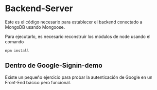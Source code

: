 # Backend-Server 

Este es el código necesario para establecer el backend
conectado a MongoDB usando Mongoose.

Para ejecutarlo, es necesario reconstruir los módulos
de node usando el comando

 ```
 npm install
 ```

 ## Dentro de Google-Signin-demo
 Existe un pequeño ejercicio para probar la 
 autenticación de Google en un Front-End básico pero
 funcional.